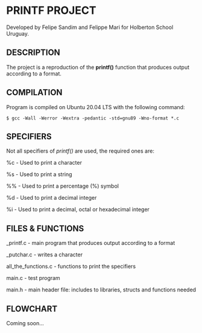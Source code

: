 # PRINTF PROJECT

Developed by Felipe Sandim and Felippe Mari for Holberton School Uruguay.

## DESCRIPTION

The project is a reproduction of the **printf()** function that produces output according to a format.

## COMPILATION

Program is compiled on Ubuntu 20.04 LTS with the following command:

	$ gcc -Wall -Werror -Wextra -pedantic -std=gnu89 -Wno-format *.c

## SPECIFIERS

Not all specifiers of *printf()* are used, the required ones are:

%c - Used to print a character

%s - Used to print a string

%% - Used to print a percentage (%) symbol

%d - Used to print a decimal integer

%i - Used to print a decimal, octal or hexadecimal integer

## FILES & FUNCTIONS

_printf.c - main program that produces output according to a format

_putchar.c - writes a character

all_the_functions.c - functions to print the specifiers

main.c - test program

main.h - main header file: includes to libraries, structs and functions needed

## FLOWCHART

Coming soon...
